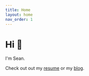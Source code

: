 ```yaml
---
title: Home
layout: home
nav_order: 1
---
```


# Hi 👋

I'm Sean.

Check out out my [resume](./resume) or my [blog](./blog).